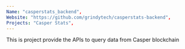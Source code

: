 ```yaml
---
Name: "casperstats_backend",
Website: "https://github.com/grindytech/casperstats-backend",
Projects: "Casper Stats",
---
```

<!--lang:en--> 
This is project provide the APIs to query data from Casper blockchain
<!--lang:es--] 
test
<!--lang:de--] 
test
<!--lang:fr--] 
test
<!--lang:pl--] 
test
<!--lang:uk--] 
test
[!--lang:*-->  
